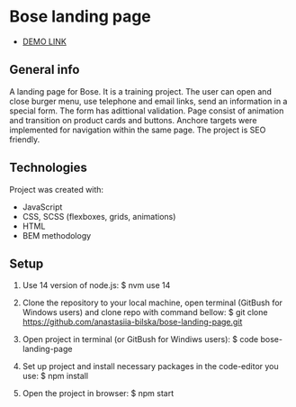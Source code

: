 # Bose landing page 

- [DEMO LINK](https://anastasiia-bilska.github.io/bose-landing-page/)

## General info
A landing page for Bose. It is a training project. The user can open and close burger menu, use telephone and email links, send an information in a special form. The form has adittional validation. Page consist of animation and transition on product cards and buttons. Anchore targets were implemented for navigation within the same page. The project is SEO friendly.

## Technologies
Project was created with:
* JavaScript
* CSS, SCSS (flexboxes, grids, animations)
* HTML
* BEM methodology

## Setup
1. Use 14 version of node.js:
$ nvm use 14

2. Clone the repository to your local machine, open terminal (GitBush for Windows users) and clone repo with command bellow:
$ git clone https://github.com/anastasiia-bilska/bose-landing-page.git

3. Open project in terminal (or GitBush for Windiws users):
$ code bose-landing-page

4. Set up project and install necessary packages in the code-editor you use:
$ npm install

5. Open the project in browser:
$ npm start

